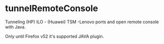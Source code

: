 # tunnelRemoteConsole
Tunneling (HP) ILO - (Huawei) TSM -Lenovo  ports and open remote console with Java.

Only until Firefox  v52 it's supported JAVA plugin.
